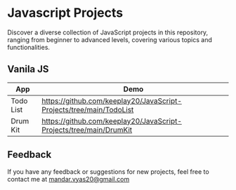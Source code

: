 
# Javascript Projects

Discover a diverse collection of JavaScript projects in this repository, ranging from beginner to advanced levels, covering various topics and functionalities.
## Vanila JS

| App             | Demo                                                                |
| ----------------- | ------------------------------------------------------------------ |
| Todo List | https://github.com/keeplay20/JavaScript-Projects/tree/main/TodoList |
| Drum Kit | https://github.com/keeplay20/JavaScript-Projects/tree/main/DrumKit |

## Feedback

If you have any feedback or suggestions for new projects, feel free to contact me at mandar.vyas20@gmail.com

